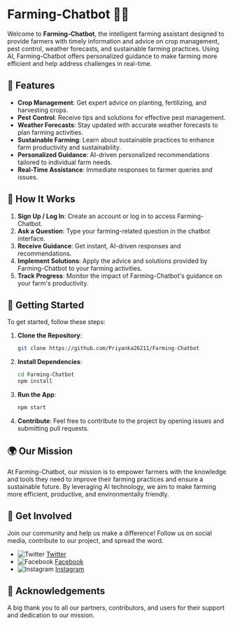 # **Farming-Chatbot** 🌱🤖

Welcome to **Farming-Chatbot**, the intelligent farming assistant designed to provide farmers with timely information and advice on crop management, pest control, weather forecasts, and sustainable farming practices. Using AI, Farming-Chatbot offers personalized guidance to make farming more efficient and help address challenges in real-time.

## 🌟 Features

- **Crop Management**: Get expert advice on planting, fertilizing, and harvesting crops.
- **Pest Control**: Receive tips and solutions for effective pest management.
- **Weather Forecasts**: Stay updated with accurate weather forecasts to plan farming activities.
- **Sustainable Farming**: Learn about sustainable practices to enhance farm productivity and sustainability.
- **Personalized Guidance**: AI-driven personalized recommendations tailored to individual farm needs.
- **Real-Time Assistance**: Immediate responses to farmer queries and issues.

## 📲 How It Works

1. **Sign Up / Log In**: Create an account or log in to access Farming-Chatbot.
2. **Ask a Question**: Type your farming-related question in the chatbot interface.
3. **Receive Guidance**: Get instant, AI-driven responses and recommendations.
4. **Implement Solutions**: Apply the advice and solutions provided by Farming-Chatbot to your farming activities.
5. **Track Progress**: Monitor the impact of Farming-Chatbot's guidance on your farm's productivity.

## 🚀 Getting Started

To get started, follow these steps:

1. **Clone the Repository**: 
   ```bash
   git clone https://github.com/Priyanka26211/Farming-Chatbot
   ```

2. **Install Dependencies**: 
   ```bash
   cd Farming-Chatbot
   npm install
   ```

3. **Run the App**: 
   ```bash
   npm start
   ```

4. **Contribute**: Feel free to contribute to the project by opening issues and submitting pull requests.

## 🌍 Our Mission

At Farming-Chatbot, our mission is to empower farmers with the knowledge and tools they need to improve their farming practices and ensure a sustainable future. By leveraging AI technology, we aim to make farming more efficient, productive, and environmentally friendly.

## 📣 Get Involved

Join our community and help us make a difference! Follow us on social media, contribute to our project, and spread the word.

- ![Twitter](https://example.com/twitter-icon.png) [Twitter](https://twitter.com/FarmingChatbot)
- ![Facebook](https://example.com/facebook-icon.png) [Facebook](https://facebook.com/FarmingChatbot)
- ![Instagram](https://example.com/instagram-icon.png) [Instagram](https://instagram.com/FarmingChatbot)

## 🙌 Acknowledgements

A big thank you to all our partners, contributors, and users for their support and dedication to our mission.
